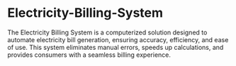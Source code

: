 # Electricity-Billing-System
The Electricity Billing System is a computerized solution designed to automate electricity bill generation, ensuring accuracy, efficiency, and ease of use. This system eliminates manual errors, speeds up calculations, and provides consumers with a seamless billing experience.

